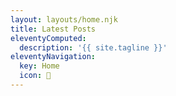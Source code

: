```yaml
---
layout: layouts/home.njk
title: Latest Posts
eleventyComputed:
  description: '{{ site.tagline }}'
eleventyNavigation:
  key: Home
  icon: 🏡
---
```

